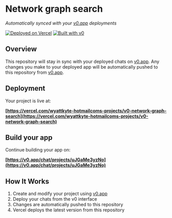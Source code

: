 # Network graph search

*Automatically synced with your [v0.app](https://v0.app) deployments*

[![Deployed on Vercel](https://img.shields.io/badge/Deployed%20on-Vercel-black?style=for-the-badge&logo=vercel)](https://vercel.com/wyattkyte-hotmailcoms-projects/v0-network-graph-search)
[![Built with v0](https://img.shields.io/badge/Built%20with-v0.app-black?style=for-the-badge)](https://v0.app/chat/projects/uJGaMe3yzNo)

## Overview

This repository will stay in sync with your deployed chats on [v0.app](https://v0.app).
Any changes you make to your deployed app will be automatically pushed to this repository from [v0.app](https://v0.app).

## Deployment

Your project is live at:

**[https://vercel.com/wyattkyte-hotmailcoms-projects/v0-network-graph-search](https://vercel.com/wyattkyte-hotmailcoms-projects/v0-network-graph-search)**

## Build your app

Continue building your app on:

**[https://v0.app/chat/projects/uJGaMe3yzNo](https://v0.app/chat/projects/uJGaMe3yzNo)**

## How It Works

1. Create and modify your project using [v0.app](https://v0.app)
2. Deploy your chats from the v0 interface
3. Changes are automatically pushed to this repository
4. Vercel deploys the latest version from this repository
